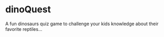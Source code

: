 # dinoQuest
A fun dinosaurs quiz game to challenge your kids knowledge about their favorite reptiles...
